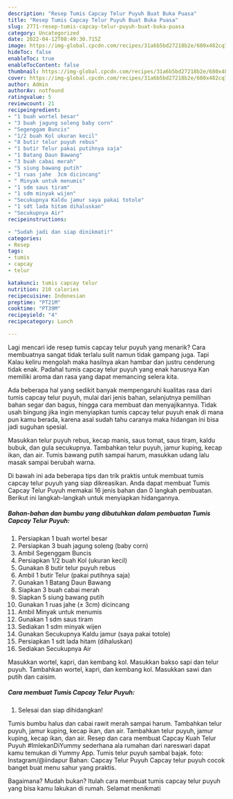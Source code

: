 ```yaml
---
description: "Resep Tumis Capcay Telur Puyuh Buat Buka Puasa"
title: "Resep Tumis Capcay Telur Puyuh Buat Buka Puasa"
slug: 2771-resep-tumis-capcay-telur-puyuh-buat-buka-puasa
category: Uncategorized
date: 2022-04-12T08:49:30.715Z
image: https://img-global.cpcdn.com/recipes/31a6b5bd27218b2e/680x482cq70/tumis-capcay-telur-puyuh-foto-resep-utama.jpg
hideToc: false
enableToc: true
enableTocContent: false
thumbnail: https://img-global.cpcdn.com/recipes/31a6b5bd27218b2e/680x482cq70/tumis-capcay-telur-puyuh-foto-resep-utama.jpg
cover: https://img-global.cpcdn.com/recipes/31a6b5bd27218b2e/680x482cq70/tumis-capcay-telur-puyuh-foto-resep-utama.jpg
author: Admin
authorAv: notfound
ratingvalue: 5
reviewcount: 21
recipeingredient:
- "1 buah wortel besar"
- "3 buah jagung soleng baby corn"
- "Segenggam Buncis"
- "1/2 buah Kol ukuran kecil"
- "8 butir telur puyuh rebus"
- "1 butir Telur pakai putihnya saja"
- "1 Batang Daun Bawang"
- "3 buah cabai merah"
- "5 siung bawang putih"
- "1 ruas jahe  3cm dicincang"
- " Minyak untuk menumis"
- "1 sdm saus tiram"
- "1 sdm minyak wijen"
- "Secukupnya Kaldu jamur saya pakai totole"
- "1 sdt lada hitam dihaluskan"
- "Secukupnya Air"
recipeinstructions:

- "Sudah jadi dan siap dinikmati!"
categories:
- Resep
tags:
- tumis
- capcay
- telur

katakunci: tumis capcay telur 
nutrition: 210 calories
recipecuisine: Indonesian
preptime: "PT21M"
cooktime: "PT39M"
recipeyield: "4"
recipecategory: Lunch

---
```



Lagi mencari ide resep tumis capcay telur puyuh yang menarik? Cara membuatnya sangat tidak terlalu sulit namun tidak gampang juga. Tapi Kalau keliru mengolah maka hasilnya akan hambar dan justru cenderung tidak enak. Padahal tumis capcay telur puyuh yang enak harusnya Kan memiliki aroma dan rasa yang dapat memancing selera kita.


Ada beberapa hal yang sedikit banyak mempengaruhi kualitas rasa dari tumis capcay telur puyuh, mulai dari jenis bahan, selanjutnya pemilihan bahan segar dan bagus, hingga cara membuat dan menyajikannya. Tidak usah bingung jika ingin menyiapkan tumis capcay telur puyuh enak di mana pun kamu berada, karena asal sudah tahu caranya maka hidangan ini bisa jadi suguhan spesial.

Masukkan telur puyuh rebus, kecap manis, saus tomat, saus tiram, kaldu bubuk, dan gula secukupnya. Tambahkan telur puyuh, jamur kuping, kecap ikan, dan air. Tumis bawang putih sampai harum, masukkan udang lalu masak sampai berubah warna.


Di bawah ini ada beberapa tips dan trik praktis untuk membuat tumis capcay telur puyuh yang siap dikreasikan. Anda dapat membuat Tumis Capcay Telur Puyuh memakai 16 jenis bahan dan 0 langkah pembuatan. Berikut ini langkah-langkah untuk menyiapkan hidangannya.

<!--inarticleads1-->

##### Bahan-bahan dan bumbu yang dibutuhkan dalam pembuatan Tumis Capcay Telur Puyuh:

1. Persiapkan 1 buah wortel besar
1. Persiapkan 3 buah jagung soleng (baby corn)
1. Ambil Segenggam Buncis
1. Persiapkan 1/2 buah Kol (ukuran kecil)
1. Gunakan 8 butir telur puyuh rebus
1. Ambil 1 butir Telur (pakai putihnya saja)
1. Gunakan 1 Batang Daun Bawang
1. Siapkan 3 buah cabai merah
1. Siapkan 5 siung bawang putih
1. Gunakan 1 ruas jahe (± 3cm) dicincang
1. Ambil  Minyak untuk menumis
1. Gunakan 1 sdm saus tiram
1. Sediakan 1 sdm minyak wijen
1. Gunakan Secukupnya Kaldu jamur (saya pakai totole)
1. Persiapkan 1 sdt lada hitam (dihaluskan)
1. Sediakan Secukupnya Air


Masukkan wortel, kapri, dan kembang kol. Masukkan bakso sapi dan telur puyuh. Tambahkan wortel, kapri, dan kembang kol. Masukkan sawi dan putih dan caisim. 

<!--inarticleads2-->

##### Cara membuat Tumis Capcay Telur Puyuh:


1. Selesai dan siap dihidangkan!

Tumis bumbu halus dan cabai rawit merah sampai harum. Tambahkan telur puyuh, jamur kuping, kecap ikan, dan air. Tambahkan telur puyuh, jamur kuping, kecap ikan, dan air. Resep dan cara membuat Capcay Kuah Telur Puyuh #ImlekanDiYummy sederhana ala rumahan dari nareswari dapat kamu temukan di Yummy App. Tumis telur puyuh sambal bajak. foto: Instagram/@iindapur Bahan: Capcay Telur Puyuh Capcay telur puyuh cocok banget buat menu sahur yang praktis. 

Bagaimana? Mudah bukan? Itulah cara membuat tumis capcay telur puyuh yang bisa kamu lakukan di rumah. Selamat menikmati
